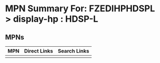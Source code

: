 



# MPN Summary For: FZEDIHPHDSPL > display-hp : HDSP-L

## MPNs
  

|MPN|Direct Links|Search Links|
| :--- | :--- | :--- |
||||

